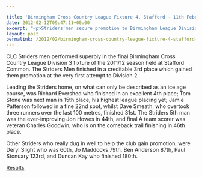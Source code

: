 ```yaml
---

title: 'Birmingham Cross Country League Fixture 4, Stafford - 11th February 2012'
date: 2012-02-12T09:47:11+00:00
excerpt: "<p>Striders'men secure promotion to Birmingham League Division 2...</p>"
layout: post
permalink: /2012/02/birmingham-cross-country-league-fixture-4-stafford-12th-february-2012/
---
```

</p> 

CLC Striders men performed superbly in the final Birmingham Cross Country League Division 3 fixture of the 2011/12 season held at Stafford Common. The Striders Men finished in a creditable 3rd place which gained them promotion at the very first attempt to Division 2.

Leading the Striders home, on what can only be described as an ice age course, was Richard Evershed who finished in an excellent 4th place; Tom Stone was next man in 15th place, his highest league placing yet; Jamie Patterson followed in a fine 22nd spot, whilst Dave Smeath, who overtook three runners over the last 100 metres, finished 31st. The Striders 5th man was the ever-improving Jon Howes in 44th, and final A team scorer was veteran Charles Goodwin, who is on the comeback trail finishing in 46th place.

Other Striders who really dug in well to help the club gain promotion, were Deryl Slight who was 60th, Jo Maddocks 79th, Ben Anderson 87th, Paul Stonuary 123rd, and Duncan Kay who finished 180th.

<a href="/assets/pdf/results/2012bccl4.pdf" target="_blank" rel="nofollow">Results</a>

